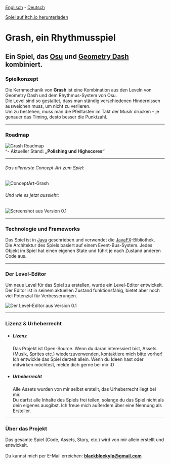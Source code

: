 
[Englisch](README.md) - [Deutsch](README-German.md)

[Spiel auf Itch.io herunterladen](https://blackblocky.itch.io/grash)

# Grash, ein Rhythmusspiel  
## Ein Spiel, das [Osu](https://osu.ppy.sh) und [Geometry Dash](https://store.steampowered.com/app/322170/Geometry_Dash/) kombiniert.

### Spielkonzept  
Die Kernmechanik von **Grash** ist eine Kombination aus den Leveln von Geometry Dash und dem Rhythmus-System von Osu.  
Die Level sind so gestaltet, dass man ständig verschiedenen Hindernissen ausweichen muss, um nicht zu verlieren.  
Um zu bestehen, muss man die Pfeiltasten im Takt der Musik drücken – je genauer das Timing, desto besser die Punktzahl.

---

### Roadmap  
![Grash Roadmap](https://github.com/user-attachments/assets/f5920172-21b3-4b70-a025-e62b90545804)  
^- Aktueller Stand: **„Polishing und Highscores“**

---

###### Das allererste Concept-Art zum Spiel:  
![ConceptArt-Grash](https://github.com/user-attachments/assets/abb5d64b-a7da-4c91-bcb5-a4a712cfb55d)

###### Und wie es jetzt aussieht:  
![Screenshot aus Version 0.1](https://github.com/user-attachments/assets/e4a6f7a4-87b0-41b0-a362-a1ee1b9d184f)

---

### Technologie und Frameworks  
Das Spiel ist in [Java](https://www.java.com/de/) geschrieben und verwendet die [JavaFX](https://openjfx.io)-Bibliothek.  
Die Architektur des Spiels basiert auf einem Event-Bus-System. Jedes Objekt im Spiel hat einen eigenen State und führt je nach Zustand anderen Code aus.

---

### Der Level-Editor  
Um neue Level für das Spiel zu erstellen, wurde ein Level-Editor entwickelt.  
Der Editor ist in seinem aktuellen Zustand funktionsfähig, bietet aber noch viel Potenzial für Verbesserungen.

![Der Level-Editor aus Version 0.1](https://github.com/user-attachments/assets/7377e81e-e40f-417f-af06-2e04b289e672)

---

### Lizenz & Urheberrecht  
- ##### Lizenz  
  Das Projekt ist Open-Source. Wenn du daran interessiert bist, Assets (Musik, Sprites etc.) wiederzuverwenden, kontaktiere mich bitte vorher!  
  Ich entwickle das Spiel derzeit allein. Wenn du Ideen hast oder mitwirken möchtest, melde dich gerne bei mir :D

- ##### Urheberrecht  
  Alle Assets wurden von mir selbst erstellt, das Urheberrecht liegt bei mir.  
  Du darfst alle Inhalte des Spiels frei teilen, solange du das Spiel nicht als dein eigenes ausgibst. Ich freue mich außerdem über eine Nennung als Ersteller.

---

### Über das Projekt  
Das gesamte Spiel (Code, Assets, Story, etc.) wird von mir allein erstellt und entwickelt. <br>  
Du kannst mich per E-Mail erreichen: **blackblockylp@gmail.com**
